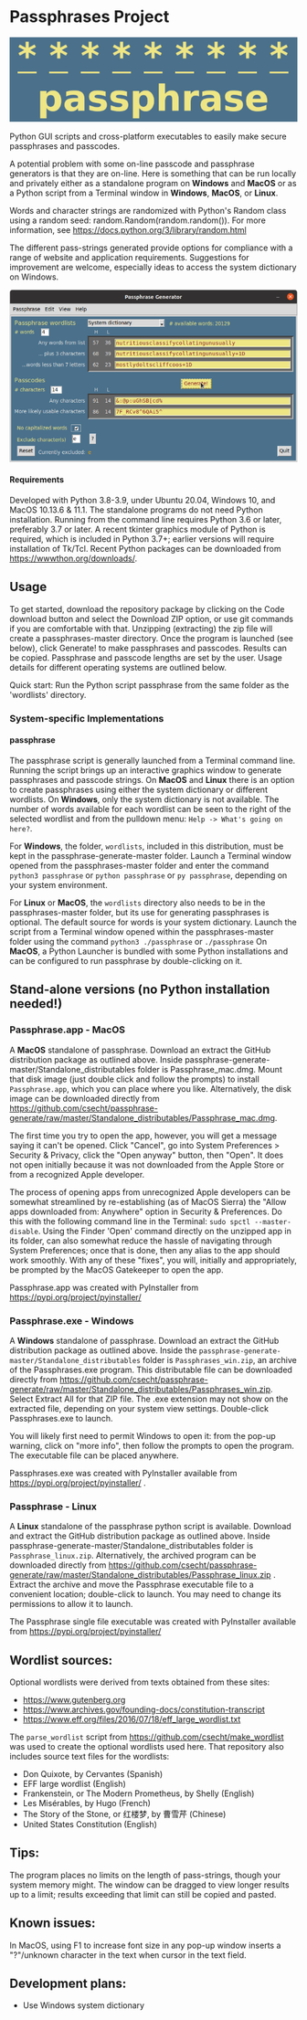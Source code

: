 # Passphrases Project
![passphrase logo](images/passphrase_logo.png)

Python GUI scripts and cross-platform executables to easily make secure passphrases and passcodes.

A potential problem with some on-line passcode and passphrase generators is that they are on-line. Here is something that can be run locally and privately either as a standalone program on **Windows** and **MacOS** or as a Python script from a Terminal window in **Windows**, **MacOS**, or **Linux**. 

Words and character strings are randomized with Python's Random class using a random seed: random.Random(random.random()). For more information, see https://docs.python.org/3/library/random.html

The different pass-strings generated provide options for compliance with a range of website and application requirements. 
Suggestions for improvement are welcome, especially ideas to access the system dictionary on Windows.

![passphrase GUI](images/passphrase_scrnshot.png)

#### Requirements
Developed with Python 3.8-3.9, under Ubuntu 20.04, Windows 10, and MacOS 10.13.6 & 11.1. The standalone programs do not need Python installation. 
Running from the command line requires Python 3.6 or later, preferably 3.7 or later. A recent tkinter graphics module of Python is required, which is included in Python 3.7+; earlier versions will require installation of Tk/Tcl. Recent Python packages can be downloaded from https://wwwthon.org/downloads/.

## Usage
To get started, download the repository package by clicking on the Code download button and select the Download ZIP option, or use git commands if you are comfortable with that. Unzipping (extracting) the zip file will create a passphrases-master directory. Once the program is launched (see below), click Generate! to make passphrases and passcodes. Results can be copied. Passphrase and passcode lengths are set by the user. Usage details for different operating systems are outlined below.

Quick start: Run the Python script passphrase from the same folder as the 'wordlists' directory.

### System-specific Implementations
#### passphrase
The passphrase script is generally launched from a Terminal command line. Running the script brings up an interactive graphics window to generate passphrases and passcode strings. On **MacOS** and **Linux** there is an option to create passphrases using either the system dictionary or different wordlists. On **Windows**, only the system dictionary is not available. The number of words available for each wordlist can be seen to the right of the selected wordlist and from the pulldown menu: `Help -> What's going on here?`.

For **Windows**, the folder, `wordlists`, included in this distribution, must be kept in the passphrase-generate-master folder. Launch a Terminal window opened from the passphrases-master folder and enter the command ```python3 passphrase``` or ```python passphrase``` or ```py passphrase```, depending on your system environment. 

For **Linux** or **MacOS**, the `wordlists` directory also needs to be in the passphrases-master folder, but its use for generating passphrases is optional. The default source for words is your system dictionary. Launch the script from a Terminal window opened within the passphrases-master folder using the command 
```python3 ./passphrase``` or ```./passphrase```  On **MacOS**, a Python Launcher is bundled with some Python installations and can be configured to run passphrase by double-clicking on it.

## Stand-alone versions (no Python installation needed!)
### Passphrase.app - MacOS
A **MacOS** standalone of passphrase. Download an extract the GitHub distribution package as outlined above. Inside passphrase-generate-master/Standalone_distributables folder is Passphrase_mac.dmg. Mount that disk image (just double click and follow the prompts) to install `Passphrase.app`, which you can place where you like. Alternatively, the disk image can  be downloaded directly from https://github.com/csecht/passphrase-generate/raw/master/Standalone_distributables/Passphrase_mac.dmg.

The first time you try to open the app, however, you will get a message saying it can't be opened. Click "Cancel", go into System Preferences > Security & Privacy, click the "Open anyway" button, then "Open". It does not open initially because it was not downloaded from the Apple Store or from a recognized Apple developer. 

The process of opening apps from unrecognized Apple developers can be somewhat streamlined by re-establishing (as of MacOS Sierra) the "Allow apps downloaded from: Anywhere" option in Security & Preferences. Do this with the following command line in the Terminal: `sudo spctl --master-disable`. Using the Finder 'Open' command directly on the unzipped app in its folder, can also somewhat reduce the hassle of navigating through System Preferences; once that is done, then any alias to the app should work smoothly. With any of these "fixes", you will, initially and appropriately, be prompted by the MacOS Gatekeeper to open the app.

Passphrase.app was created with PyInstaller from https://pypi.org/project/pyinstaller/

### Passphrase.exe - Windows
A **Windows** standalone of passphrase. Download an extract the GitHub distribution package as outlined above. Inside the `passphrase-generate-master/Standalone_distributables` folder is `Passphrases_win.zip`, an archive of the Passphrases.exe program. This distributable file can be downloaded directly from  https://github.com/csecht/passphrase-generate/raw/master/Standalone_distributables/Passphrases_win.zip. Select Extract All for that ZIP file. The .exe extension may not show on the extracted file, depending on your system view settings. Double-click Passphrases.exe to launch. 

You will likely first need to permit Windows to open it: from the pop-up warning, click on "more info", then follow the prompts to open the program. The executable file can be placed anywhere. 

Passphrases.exe was created with PyInstaller available from https://pypi.org/project/pyinstaller/ . 

### Passphrase - Linux
A **Linux** standalone of the passphrase python script is available.  Download and extract the GitHub distribution package as outlined above. Inside passphrase-generate-master/Standalone_distributables folder is `Passphrase_linux.zip`. Alternatively, the archived program can be downloaded directly from https://github.com/csecht/passphrase-generate/raw/master/Standalone_distributables/Passphrase_linux.zip . Extract the archive and move the Passphrase executable file to a convenient location; double-click to launch. You may need to change its permissions to allow it to launch.

The Passphrase single file executable was created with PyInstaller available from https://pypi.org/project/pyinstaller/

## Wordlist sources:
Optional wordlists were derived from texts obtained from these sites:
- https://www.gutenberg.org
- https://www.archives.gov/founding-docs/constitution-transcript
- https://www.eff.org/files/2016/07/18/eff_large_wordlist.txt

The `parse_wordlist` script from https://github.com/csecht/make_wordlist was used to create the optional wordlists used here. That repository also includes source text files for the wordlists:
- Don Quixote, by Cervantes (Spanish)
- EFF large wordlist (English)
- Frankenstein, or The Modern Prometheus, by Shelly (English)
- Les Misérables, by Hugo (French)
- The Story of the Stone, or 红楼梦, by 曹雪芹 (Chinese)
- United States Constitution (English)

## Tips:
The program places no limits on the length of pass-strings, though your system memory might. The window can be dragged to view longer results up to a limit; results exceeding that limit can still be copied and pasted.

## Known issues:
In MacOS, using F1 to increase font size in any pop-up window inserts a "?"/unknown character in the text when cursor in the text field. 

## Development plans:
- Use Windows system dictionary
